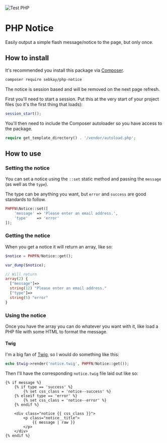 ![Test PHP](https://github.com/SebKay/php-notice/workflows/Test%20PHP/badge.svg)

# PHP Notice
Easily output a simple flash message/notice to the page, but only once.

## How to install
It's recommended you install this package via [Composer](https://getcomposer.org/).

```bash
composer require sebkay/php-notice
```

The notice is session based and will be removed on the next page refresh.

First you'll need to start a session. Put this at the very start of your project files (so it's the first thing that loads):

```php
session_start();
```

You'll then need to include the Composer autoloader so you have access to the package.

```php
require get_template_directory() . '/vendor/autoload.php';
```

## How to use
### Setting the notice
You can set a notice using the `::set` static method and passing the `message` (as well as the `type`).

The type can be anything you want, but `error` and `success` are good standards to follow.

```php
PHPFN\Notice::set([
    'message' => 'Please enter an email address.',
    'type'    => 'error'
]);
```

### Getting the notice
When you get a notice it will return an array, like so:

```php
$notice = PHPFN/Notice::get();

var_dump($notice);

// Will return
array(2) {
  ["message"]=>
  string(12) "Please enter an email address."
  ["type"]=>
  string(5) "error"
}
```

### Using the notice
Once you have the array you can do whatever you want with it, like load a PHP file with some HTML to format the message.

#### Twig
I'm a big fan of [Twig](https://github.com/twigphp/Twig), so I would do something like this:

```php
echo $twig->render('notice.twig', PHPFN/Notice::get());
```

Then I'll have the corresponding `notice.twig` file laid out like so:

```twig
{% if message %}
    {% if type == 'success' %}
        {% set css_class = 'notice--success' %}
    {% elseif type == 'error' %}
        {% set css_class = 'notice--error' %}
    {% endif %}

    <div class="notice {{ css_class }}">
        <p class="notice__title">
            {{ message | raw }}
        </p>
    </div>
{% endif %}
```
